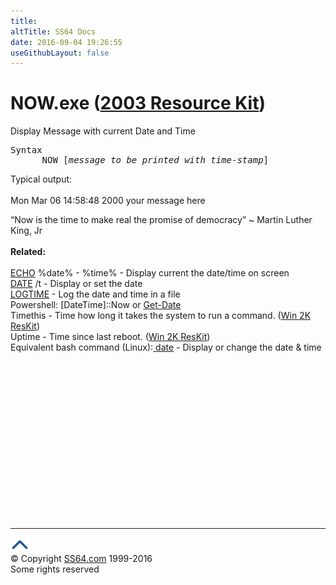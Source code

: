```yaml
---
title:
altTitle: SS64 Docs
date: 2016-09-04 19:26:55
useGithubLayout: false
---
```

<!-- #BeginLibraryItem "/Library/head_nt.lbi" --><!-- #EndLibraryItem --><h1>NOW.exe (<a href="../links/windows.html#kits">2003 Resource Kit</a>)</h1>
<p>  Display Message with current Date and Time </p>
<pre>Syntax
      NOW [<i>message to be printed with time-stamp</i>] </pre>
<p>Typical output:<br>
  <br>
  Mon Mar 06 14:58:48 2000 your message here <b><br>
  </b></p>
<p><span class="quote">“Now is the time to make real the promise of democracy”  ~ Martin Luther King, Jr</span><br>
  <b><br>
  Related:<br>
  <br>
  </b><a href="echo.html">ECHO</a> %date% - %time% - Display current the date/time on screen<br>
  <a href="date.html">DATE</a> /t - Display or set the date<br>
  <a href="logtime.html">LOGTIME</a> - Log the date and time in a file<br>
Powershell: <span class="code">[DateTime]::Now</span>  or <a href="../ps/get-date.html">Get-Date</a><br>
  Timethis - Time how long it takes the system to run a command. (<a href="../links/windows.html#kits">Win 
  2K ResKit</a>) <br>
  Uptime - Time since last reboot. (<a href="../links/windows.html#kits">Win 2K 
  ResKit</a>) <br>
  Equivalent bash command (Linux):<a href="../bash/export.html"> 
  </a><a href="date.html">date</a> - Display or change the date &amp; time</p><!-- #BeginLibraryItem "/Library/foot_nt.lbi" --><p>
<!-- windows300 -->
<ins class="adsbygoogle" style="display:inline-block;width:300px;height:250px" data-ad-client="ca-pub-6140977852749469" data-ad-slot="7649547908"></ins>
<script>
(adsbygoogle = window.adsbygoogle || []).push({});
</script></p>
<hr>
<div id="bl" class="footer"><a href="now.html#"><img src="../images/top.png" width="30" height="22" alt="Back to the Top"></a></div>
<div id="br" class="footer, tagline">© Copyright <a href="http://ss64.com/">SS64.com</a> 1999-2016<br>
Some rights reserved</div><!-- #EndLibraryItem -->


